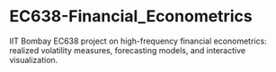# EC638-Financial_Econometrics
IIT Bombay EC638 project on high-frequency financial econometrics: realized volatility measures, forecasting models, and interactive visualization.
